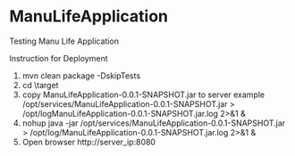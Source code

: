 # ManuLifeApplication
Testing Manu Life Application 

Instruction for Deployment
1.  mvn clean package -DskipTests
2.  cd \target
3.  copy ManuLifeApplication-0.0.1-SNAPSHOT.jar to server example  /opt/services/ManuLifeApplication-0.0.1-SNAPSHOT.jar > /opt/logManuLifeApplication-0.0.1-SNAPSHOT.jar.log 2>&1 &
4.  nohup java -jar /opt/services/ManuLifeApplication-0.0.1-SNAPSHOT.jar > /opt/log/ManuLifeApplication-0.0.1-SNAPSHOT.jar.log 2>&1 &
5.  Open browser http://server_ip:8080
